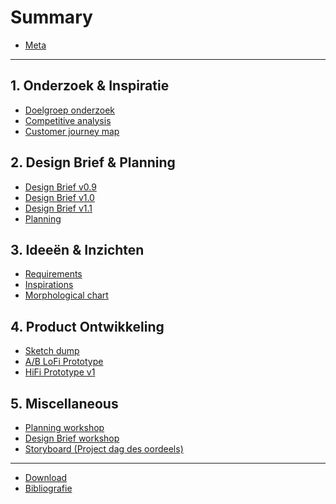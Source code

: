 # Summary

* [Meta](README.md)

---

## 1. Onderzoek & Inspiratie
* [Doelgroep onderzoek](./research-and-inspiration/focus-group-research.md)
* [Competitive analysis]()
* [Customer journey map]()

## 2. Design Brief & Planning
* [Design Brief v0.9]()
* [Design Brief v1.0]()
* [Design Brief v1.1]()
* [Planning]()

## 3. Ideeën & Inzichten
* [Requirements]()
* [Inspirations]()
* [Morphological chart]()

## 4. Product Ontwikkeling
* [Sketch dump]()
* [A/B LoFi Prototype]()
* [HiFi Prototype v1]()

## 5. Miscellaneous
* [Planning workshop]()
* [Design Brief workshop]()
* [Storyboard (Project dag des oordeels)]()

---

* [Download](misc/DOWNLOAD.md)
* [Bibliografie](misc/LITERATURE.md)
